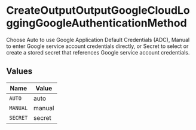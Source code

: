 # CreateOutputOutputGoogleCloudLoggingGoogleAuthenticationMethod

Choose Auto to use Google Application Default Credentials (ADC), Manual to enter Google service account credentials directly, or Secret to select or create a stored secret that references Google service account credentials.


## Values

| Name     | Value    |
| -------- | -------- |
| `AUTO`   | auto     |
| `MANUAL` | manual   |
| `SECRET` | secret   |